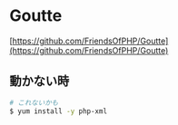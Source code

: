 # Goutte

[https://github.com/FriendsOfPHP/Goutte](https://github.com/FriendsOfPHP/Goutte)

## 動かない時

``` bash
# これないかも
$ yum install -y php-xml

```
